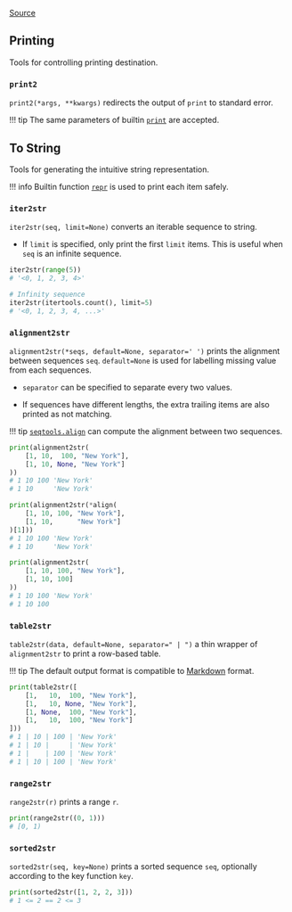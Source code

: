 [Source](https://github.com/chuanconggao/extratools/blob/master/extratools/printtools.py)

## Printing

Tools for controlling printing destination.

### `print2`

`print2(*args, **kwargs)` redirects the output of `print` to standard error.

!!! tip
    The same parameters of builtin [`print`](https://docs.python.org/3.6/library/functions.html#print) are accepted.

## To String

Tools for generating the intuitive string representation.

!!! info
    Builtin function [`repr`](https://docs.python.org/3.6/library/functions.html#repr) is used to print each item safely.


### `iter2str`

`iter2str(seq, limit=None)` converts an iterable sequence to string.

- If `limit` is specified, only print the first `limit` items. This is useful when `seq` is an infinite sequence.

``` python
iter2str(range(5))
# '<0, 1, 2, 3, 4>'

# Infinity sequence
iter2str(itertools.count(), limit=5)
# '<0, 1, 2, 3, 4, ...>'
```

### `alignment2str`

`alignment2str(*seqs, default=None, separator=' ')` prints the alignment between sequences `seq`. `default=None` is used for labelling missing value from each sequences.

- `separator` can be specified to separate every two values.

- If sequences have different lengths, the extra trailing items are also printed as not matching.

!!! tip
    [`seqtools.align`](seqtools#align) can compute the alignment between two sequences.

``` python
print(alignment2str(
    [1, 10,  100, "New York"],
    [1, 10, None, "New York"]
))
# 1 10 100 'New York'
# 1 10     'New York'

print(alignment2str(*align(
    [1, 10, 100, "New York"],
    [1, 10,      "New York"]
)[1]))
# 1 10 100 'New York'
# 1 10     'New York'

print(alignment2str(
    [1, 10, 100, "New York"],
    [1, 10, 100]
))
# 1 10 100 'New York'
# 1 10 100     
```

### `table2str`

`table2str(data, default=None, separator=" | ")` a thin wrapper of `alignment2str` to print a row-based table.

!!! tip
    The default output format is compatible to [Markdown](https://github.github.com/gfm/#tables-extension-) format.

``` python
print(table2str([
    [1,   10,  100, "New York"],
    [1,   10, None, "New York"],
    [1, None,  100, "New York"],
    [1,   10,  100, "New York"]
]))
# 1 | 10 | 100 | 'New York'
# 1 | 10 |     | 'New York'
# 1 |    | 100 | 'New York'
# 1 | 10 | 100 | 'New York'
```

### `range2str`

`range2str(r)` prints a range `r`.

``` python
print(range2str((0, 1)))
# [0, 1)
```

### `sorted2str`

`sorted2str(seq, key=None)` prints a sorted sequence `seq`, optionally according to the key function `key`.

``` python
print(sorted2str([1, 2, 2, 3]))
# 1 <= 2 == 2 <= 3
```
